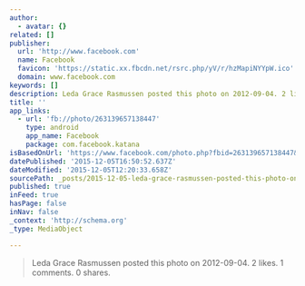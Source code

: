 ```yaml
---
author:
  - avatar: {}
related: []
publisher:
  url: 'http://www.facebook.com'
  name: Facebook
  favicon: 'https://static.xx.fbcdn.net/rsrc.php/yV/r/hzMapiNYYpW.ico'
  domain: www.facebook.com
keywords: []
description: Leda Grace Rasmussen posted this photo on 2012-09-04. 2 likes. 1 comments. 0 shares.
title: ''
app_links:
  - url: 'fb://photo/263139657138447'
    type: android
    app_name: Facebook
    package: com.facebook.katana
isBasedOnUrl: 'https://www.facebook.com/photo.php?fbid=263139657138447&set=t.100003272439700&type=3&src=https%3A%2F%2Fscontent-arn2-1.xx.fbcdn.net%2Fhphotos-xfa1%2Fv%2Ft1.0-9%2F400887_263139657138447_1372910173_n.jpg%3Foh%3D27c5a2f9998e0820950714197744ed51%26oe%3D56ED901C&size=640%2C480'
datePublished: '2015-12-05T16:50:52.637Z'
dateModified: '2015-12-05T12:20:33.658Z'
sourcePath: _posts/2015-12-05-leda-grace-rasmussen-posted-this-photo-on-2012-09-04-2-like.md
published: true
inFeed: true
hasPage: false
inNav: false
_context: 'http://schema.org'
_type: MediaObject

---
```

> Leda Grace Rasmussen posted this photo on 2012-09-04&period; 2 likes&period; 1 comments&period; 0 shares&period;
